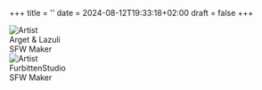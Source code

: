 +++
title = ''
date = 2024-08-12T19:33:18+02:00
draft = false
+++

<link rel="stylesheet" href="https://cdnjs.cloudflare.com/ajax/libs/font-awesome/6.7.0/css/all.min.css">

<div class="grid" id="card-grid">
<div class="card">
            <div class="artist-info">
                <img src="https://pbs.twimg.com/profile_images/1633127743100420096/J6k-F1v3_400x400.jpg" alt="Artist" class="medium-zoom-image">
            </div>
            <div style="
    display: flex;
    flex-direction: column;">
                <span class="name">Arget & Lazuli</span>
                <div class="social-links">
                        <a href="https://linktr.ee/argetandlazuli" class="social-link" aria-label="Website">
                            <i class="fa fa-globe"></i>
                        </a>
                        <a href="https://x.com/ArgetandLazuli" class="social-link" aria-label="Twitter">
                            <i class="fa-brands fa-x-twitter"></i>
                        </a>
                        <a href="https://bsky.app/profile/argetandlazuli.bsky.social" class="social-link" aria-label="Bluesky">
                            <i class="fab fa-bluesky"></i>
                        </a>
                </div>
            </div>
            <div class="tags">
                <span class="tag tag-sfw">SFW</span>
                <span class="tag tag-style">Maker</span>
            </div>
        </div>

<div class="card">
            <div class="artist-info">
                <img src="https://pbs.twimg.com/profile_images/1864417030251655168/ah_tCGkl_400x400.jpg" alt="Artist" class="medium-zoom-image">
            </div>
            <div style="
    display: flex;
    flex-direction: column;">
                <span class="name">FurbittenStudio</span>
                <div class="social-links">
                        <a href="https://linktr.ee/FurBittenStudios" class="social-link" aria-label="Website">
                            <i class="fa fa-globe"></i>
                        </a>
                        <a href="https://x.com/furbittenStudio" class="social-link" aria-label="Twitter">
                            <i class="fa-brands fa-x-twitter"></i>
                        </a>
                </div>
            </div>
            <div class="tags">
                <span class="tag tag-sfw">SFW</span>
                <span class="tag tag-style">Maker</span>
            </div>
        </div>

<script>
    document.addEventListener('DOMContentLoaded', function() {
        const grid = document.querySelector('.grid'); // Get the grid container
        const cards = Array.from(grid.querySelectorAll('.card')); // Get all the card elements inside the grid

        // Randomly shuffle the array of cards
        for (let i = cards.length - 1; i > 0; i--) {
            const j = Math.floor(Math.random() * (i + 1)); // Get a random index
            [cards[i], cards[j]] = [cards[j], cards[i]]; // Swap the cards
        }

        // Clear the grid and append the shuffled cards
        grid.innerHTML = '';
        cards.forEach(card => grid.appendChild(card)); // Append each shuffled card back into the grid
    });
</script>